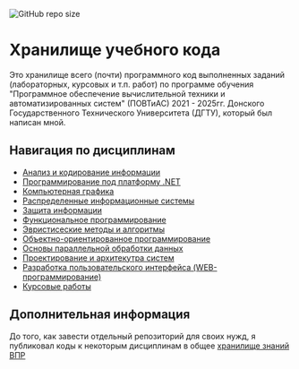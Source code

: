 ![GitHub repo size](https://img.shields.io/github/repo-size/prokdo/study)

# Хранилище учебного кода
Это хранилище всего (почти) программного код выполненных заданий (лабораторных, курсовых и т.п. работ) по программе обучения "Программное обеспечение вычислительной техники и автоматизированных систем" (ПОВТиАС) 2021 - 2025гг. Донского Государственного Технического Университета (ДГТУ), который был написан мной.

## Навигация по дисциплинам

- [Анализ и кодирование информации](/content/IAaE/)
- [Программирование под платформу .NET](/content/.NET/)
- [Компьютерная графика](/content/CG/)
- [Распределенные информационные системы](/content/DDS/)
- [Защита информации](/content/DP/)
- [Функциональное программирование](/content/FP/)
- [Эвристисеские методы и алгоритмы](/content/HMaA/)
- [Объектно-ориентированное программирование](/content/OOP/)
- [Основы параллельной обработки данных](/content/PDPB/)
- [Проектирование и архитекутра систем](/content/PaAoSS/)
- [Разработка пользовательского интерфейса (WEB-программирование)](/content/WEB/)
- [Курсовые работы](/content/course/)

## Дополнительная информация
До того, как завести отдельный репозиторий для своих нужд, я публиковал коды к некоторым дисциплинам в общее [хранилище знаний ВПР](https://github.com/xarll/vpr) 
